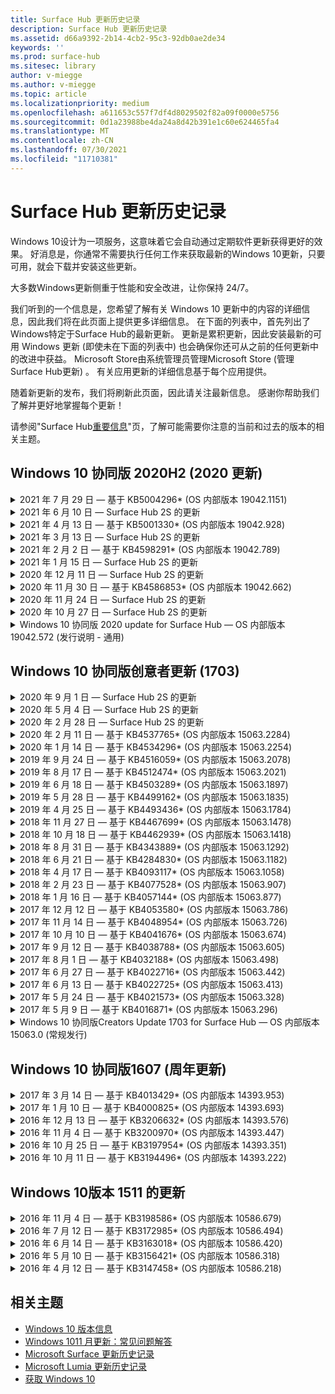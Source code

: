 ```yaml
---
title: Surface Hub 更新历史记录
description: Surface Hub 更新历史记录
ms.assetid: d66a9392-2b14-4cb2-95c3-92db0ae2de34
keywords: ''
ms.prod: surface-hub
ms.sitesec: library
author: v-miegge
ms.author: v-miegge
ms.topic: article
ms.localizationpriority: medium
ms.openlocfilehash: a611653c557f7df4d8029502f82a09f0000e5756
ms.sourcegitcommit: 0d1a23988be4da24a8d42b391e1c60e624465fa4
ms.translationtype: MT
ms.contentlocale: zh-CN
ms.lasthandoff: 07/30/2021
ms.locfileid: "11710381"
---
```

# <a name="surface-hub-update-history"></a>Surface Hub 更新历史记录

Windows 10设计为一项服务，这意味着它会自动通过定期软件更新获得更好的效果。 好消息是，你通常不需要执行任何工作来获取最新的Windows 10更新，只要可用，就会下载并安装这些更新。

大多数Windows更新侧重于性能和安全改进，让你保持 24/7。

我们听到的一个信息是，您希望了解有关 Windows 10 更新中的内容的详细信息，因此我们将在此页面上提供更多详细信息。 在下面的列表中，首先列出了Windows特定于Surface Hub的最新更新。 更新是累积更新，因此安装最新的可用 Windows 更新 (即使未在下面的列表中) 也会确保你还可从之前的任何更新中的改进中获益。 Microsoft Store由系统管理员管理Microsoft Store (管理Surface Hub更新) 。 有关应用更新的详细信息基于每个应用提供。

随着新更新的发布，我们将刷新此页面，因此请关注最新信息。 感谢你帮助我们了解并更好地掌握每个更新！

请参阅"Surface Hub[重要信息](https://support.microsoft.com/products/surface-devices/surface-hub)"页，了解可能需要你注意的当前和过去的版本的相关主题。

## <a name="windows-10-team-2020-update-20h2"></a>Windows 10 协同版 2020H2 (2020 更新) 

<details>
<summary>2021 年 7 月 29 日 — 基于 KB5004296* (OS 内部版本 19042.1151) </summary>

此更新至 Surface Hub包括质量改进和安全修补程序。 更新历史记录Surface Hub未列出Windows 10[更新的关键更新](https://support.microsoft.com/help/4581839/windows-10-update-history)包括：

* 更新到"收集日志"功能，以Windows csv 格式的诊断数据。
* 修复了确保结束会话清理完全删除与边缘会话相关的Chromium。
* 改进了使用加入 Azure AD 的 Surface Hub 的一些应用场景，Authenticator应用。

请参阅启用[Surface Hub/](/surface-hub/)禁用设备功能和服务的管理指南。 *[KB5004296](https://support.microsoft.com/help/5004296)
</details>

<details>
<summary>2021 年 6 月 10 日 — Surface Hub 2S 的更新</summary>

此更新特定于 Surface Hub 2S，并提供下面列出的驱动程序和固件更新：

* Surface UEFI 更新 - 694.3751.768.0
  * 解决关键安全漏洞并提高系统稳定性。
* Surface ME 固件更新 - 11.8.86.3877
  * 解决关键安全漏洞并提高系统稳定性。
* Intel (R) Management Engine Interface 驱动程序 - 2102.100.0.1044
  * 解决关键安全漏洞并提高系统稳定性。
</details>

<details>
<summary>2021 年 4 月 13 日 — 基于 KB5001330* (OS 内部版本 19042.928) </summary>

此更新至 Surface Hub包括质量改进和安全修补程序。 更新历史记录Surface Hub未列出Windows 10[更新的关键更新](https://support.microsoft.com/help/4581839/windows-10-update-history)包括：

* 解决了一个问题，Surface Hub设备仅每月安装一次Windows安全更新，而不是所有Windows累积更新。

请参阅启用[Surface Hub/](/surface-hub/)禁用设备功能和服务的管理指南。 *[KB5001330](https://support.microsoft.com/help/5001330)
</details>

<details>
<summary>2021 年 3 月 13 日 — Surface Hub 2S 的更新</summary>

此更新特定于 Surface Hub 2S，并提供下面列出的驱动程序和固件更新：

* Intel (R) 蓝牙 驱动程序 - 22.30.0.4
  * 提高系统安全性和稳定性。
* Intel (R) 图形驱动程序 - 27.20.100.8682
  * 提高系统安全性和稳定性。
* Intel (R) Wi-Fi 驱动程序 - 22.30.0.11
  * 提高系统安全性和稳定性。
</details>

<details>
<summary>2021 年 2 月 2 日 — 基于 KB4598291* (OS 内部版本 19042.789) </summary>

此更新至 Surface Hub包括质量改进和安全修补程序。 更新历史记录Surface Hub未列出Windows 10[更新的关键更新](https://support.microsoft.com/help/4581839/windows-10-update-history)包括：

* 修复了当设备帐户的 UPN 不等于其 SMTP Exchange日历同步允许日历同步工作。
* 添加了管理员在日历同步期间禁止使用新式验证Exchange。
* 确保在Surface Hub"使用设备帐户凭据"功能后，系统不会提示用户输入代理凭据。
* 解决了当使用Windows需要身份验证的代理时，更新和应用商店更新检查无法完成的问题。
* 提高有线连接应用的可靠性。

请参阅启用[Surface Hub/](/surface-hub/)禁用设备功能和服务的管理指南。 *[KB4598291](https://support.microsoft.com/help/4598291)
</details>

<details>
<summary>2021 年 1 月 15 日 — Surface Hub 2S 的更新</summary>

此更新特定于 Surface Hub 2S，并提供下面列出的驱动程序和固件更新：

* Surface SMC 固件更新 - 3.93.139.0
* Surface UEFI 更新 - 694.3473.768.0
</details>

<details>
<summary>2020 年 12 月 11 日 — Surface Hub 2S 的更新</summary>

此更新特定于 Surface Hub 2S，并提供下面列出的驱动程序和固件更新：

* Surface SMC 固件更新 - 3.92.139.0
* Surface UEFI 更新 - 694.3447.768.0
</details>

<details>
<summary>2020 年 11 月 30 日 — 基于 KB4586853* (OS 内部版本 19042.662) </summary>

此更新至 Surface Hub包括质量改进和安全修补程序。 更新历史记录Surface Hub未列出Windows 10[更新的关键更新](https://support.microsoft.com/help/4581839/windows-10-update-history)包括：

* 更新到隐私设置页面以提供其他选项。
* 解决了在欢迎/开始屏幕上未显示已启动的会议的问题。
* 解决非 en-US 区域设置云恢复的问题。
* Skype for Business
  * 提高定向音频性能。
  * 减少在呼叫期间使用笔时"笔点击Skype for Business声音。
* 在注册预览体验计划时Windows可靠性。
* 提高团队Windows的可靠性。

请参阅启用[Surface Hub/](/surface-hub/)禁用设备功能和服务的管理指南。 *[KB4586853](https://support.microsoft.com/help/4586853)
</details>

<details>
<summary>2020 年 11 月 24 日 — Surface Hub 2S 的更新</summary>

此更新特定于 Surface Hub 2S，并提供下面列出的驱动程序和固件更新：

* Surface SMC 固件更新 - 3.91.139.0
  * 提高连接待机可靠性。
* Surface Touch 固件更新 - 3.91.139.0
  * 改进连接的待机触摸响应。
* Surface USB 音频固件更新 - 3.91.139.0
* Surface 触控笔固件更新 - 3.91.139.0
</details>

<details>
<summary>2020 年 10 月 27 日 — Surface Hub 2S 的更新</summary>

此更新特定于 Surface Hub 2S，并提供下面列出的驱动程序和固件更新：

* Surface System 聚合器固件更新 - 4.14.139.0
* Surface UEFI 更新 - 694.3386.768.0
</details>

<details>
<summary>Windows 10 协同版 2020 update for Surface Hub — OS 内部版本 19042.572 (发行说明 - 通用) </summary>

此更新至 Surface Hub包括质量改进和安全修补程序。 "Windows 10 协同版[Surface Hub 2020](/surface-hub/surface-hub-2020-update-whats-new)更新中的新增功能"页面上介绍了Surface Hub更新的关键更新（尚未在[Windows 10](https://support.microsoft.com/help/4581839/windows-10-update-history)更新历史记录中列出）。

有关按区域、分发[方法和设备类型更新可用性Windows 10 协同版请参阅"Install Windows 10 协同版 2020 Update"](/surface-hub/surface-hub-2020-update)页。
</details>

## <a name="windows-10-team-creators-update-1703"></a>Windows 10 协同版创意者更新 (1703) 

<details>
<summary>2020 年 9 月 1 日 — Surface Hub 2S 的更新</summary>

此更新特定于 Surface Hub 2S，并提供下面列出的驱动程序和固件更新：

* Surface SMC 固件更新 - 1.177.139.0
  * 改进字段修复方案。
* Surface SSD 固件更新 - 5.14.139.0
  * 提高系统稳定性。
* Surface Serial Hub 驱动程序 - 9.40.139.0
  * 提高系统稳定性。
</details>

<details>
<summary>2020 年 5 月 4 日 — Surface Hub 2S 的更新</summary>

此更新特定于 Surface Hub 2S，并提供下面列出的驱动程序和固件更新：

* Surface USB 音频驱动程序 - 15.3.6.0
  * 提高定向音频性能。
* Intel (R) 显示音频驱动程序 - 10.27.0.5
  * 改进屏幕共享方案。
* Intel (R) 图形驱动程序 - 26.20.100.7263
  * 提高系统稳定性。
* Surface System 驱动程序 - 1.7.139.0
  * 提高系统稳定性。
* Surface SMC 固件更新 - 1.176.139.0
  * 提高系统稳定性。
</details>

<details>
<summary>2020 年 2 月 28 日 — Surface Hub 2S 的更新</summary>

此更新特定于 Surface Hub 2S，并提供下面列出的驱动程序和固件更新：

* Surface 集成驱动程序 - 13.46.139.0 
  * 改进显示亮度方案。
* Intel (R) 管理引擎接口驱动程序 - 1914.12.0.1256
  * 提高系统稳定性。
* Surface SMC 固件更新 - 1.161.139.0
  * 提高笔电池性能。
* Surface UEFI 更新 - 694.2938.768.0
  * 提高系统稳定性。
</details>

<details>
<summary>2020 年 2 月 11 日 — 基于 KB4537765* (OS 内部版本 15063.2284) </summary>

此更新至 Surface Hub包括质量改进和安全修补程序。 更新历史记录Surface Hub未列出Windows 10[更新的关键更新](https://support.microsoft.com/help/4018124/windows-10-update-history)包括：

* 解决了其他参与者在呼叫期间无法听到 Hub 2S Skype for Business的问题。
* 提高了某些阿拉伯语、希伯来语和其他 RTL 语言使用方案的可靠性Surface Hub。

请参阅启用[Surface Hub/](/surface-hub/)禁用设备功能和服务的管理指南。
*[KB4537765](https://support.microsoft.com/help/4537765)
</details>

<details>
<summary>2020 年 1 月 14 日 — 基于 KB4534296* (OS 内部版本 15063.2254) </summary>

此更新至 Surface Hub包括质量改进和安全修补程序。 更新历史记录Surface Hub未列出Windows 10[更新的关键更新](https://support.microsoft.com/help/4018124/windows-10-update-history)包括：

* 解决了 2S 的日志Microsoft Surface Hub问题。

请参阅启用[Surface Hub/](/surface-hub/)禁用设备功能和服务的管理指南。
*[KB4534296](https://support.microsoft.com/help/4534296)
</details>

<details>
<summary>2019 年 9 月 24 日 — 基于 KB4516059* (OS 内部版本 15063.2078) </summary>

此更新至 Surface Hub包括质量改进和安全修补程序。 更新历史记录Surface Hub未列出Windows 10[更新的关键更新](https://support.microsoft.com/help/4018124/windows-10-update-history)包括：

 * 更新到 Surface Hub 2S 恢复设置页面，以准确反映恢复选项。
 * 更新到 Surface Hub 2S 欢迎屏幕，以提高设备可识别性。
 * 解决了团队 shell Windows显示不正确的问题。
 * 解决了在使用 MDM 策略配置"开始"菜单布局持久性时的问题。
 * 修复了Microsoft Edge某些内部网站时出现的问题。
 * 修复了Skype for Business全屏显示时出现的问题。

请参阅启用[Surface Hub/](/surface-hub/)禁用设备功能和服务的管理指南。
*[KB4503289](https://support.microsoft.com/help/4503289)
</details>

<details>
<summary>2019 年 8 月 17 日 — 基于 KB4512474* (OS 内部版本 15063.2021) </summary>

此更新至 Surface Hub包括质量改进和安全修补程序。 更新历史记录Surface Hub未列出Windows 10[更新的关键更新](https://support.microsoft.com/help/4018124/windows-10-update-history)包括：

 * 确保 Hub 2S 上的视频退出默认为"重复"模式。
 * 提高应用程序上某些阿拉伯语使用方案的可靠性Surface Hub。

请参阅启用[Surface Hub/](/surface-hub/)禁用设备功能和服务的管理指南。
*[KB4503289](https://support.microsoft.com/help/4503289)
 </details>

<details>
<summary>2019 年 6 月 18 日 — 基于 KB4503289* (OS 内部版本 15063.1897) </summary>

此更新至 Surface Hub包括质量改进和安全修补程序。 更新历史记录Surface Hub未列出Windows 10[更新的关键更新](https://support.microsoft.com/help/4018124/windows-10-update-history)包括：

* 解决了阻止用户使用 Microsoft Surface Hub 帐户登录Azure Active Directory的问题。 出现此问题的原因是上一个会话未成功结束。
* 在设备帐户设置方案中，添加对与标识Exchange TLS 1.2 连接的支持。
* 用于提高 Hub 2S 上硬件诊断应用可靠性的修补程序。 
* 修复以提高 Hub 2S 上首次运行设置体验的一致性。 

请参阅启用[Surface Hub/](/surface-hub/)禁用设备功能和服务的管理指南。
*[KB4503289](https://support.microsoft.com/help/4503289)
</details>

<details>
<summary>2019 年 5 月 28 日 — 基于 KB4499162* (OS 内部版本 15063.1835) </summary>

此更新至 Surface Hub包括质量改进和安全修补程序。 更新历史记录Surface Hub未列出Windows 10[更新的关键更新](https://support.microsoft.com/help/4018124/windows-10-update-history)包括：

* 确保在Surface Hub"使用设备帐户凭据"功能后，系统不会提示用户输入代理凭据。
* 解决了由于音频/视频Skype代理而定期连接失败的问题。
* 添加对 TLS 1.2 在 Skype for Business 的支持。
* 当客户端服务器禁用 TLS 1.0 Skype TLS 1.1 时Skype客户端中的 SIP 连接故障。

请参阅启用[Surface Hub/](/surface-hub/)禁用设备功能和服务的管理指南。
*[KB4499162](https://support.microsoft.com/help/4499162)
</details>

<details>
<summary>2019 年 4 月 25 日 — 基于 KB4493436* (OS 内部版本 15063.1784) </summary>

此更新至 Surface Hub包括质量改进和安全修补程序。 更新历史记录Surface Hub未列出Windows 10[更新的关键更新](https://support.microsoft.com/help/4018124/windows-10-update-history)包括：

* 解决与设备连接某些 USB 设备的视频和音频Surface Hub。

请参阅启用[Surface Hub/](/surface-hub/)禁用设备功能和服务的管理指南。
*[KB4493436](https://support.microsoft.com/help/4493436)
</details>

<details>
<summary>2018 年 11 月 27 日 — 基于 KB4467699* (OS 内部版本 15063.1478) </summary>

此更新至 Surface Hub包括质量改进和安全修补程序。 更新历史记录Surface Hub未列出Windows 10[更新的关键更新](https://support.microsoft.com/help/4018124/windows-10-update-history)包括：

* 解决了阻止某些用户Signing-In"我的会议和文件"的问题。

请参阅启用[Surface Hub/](/surface-hub/)禁用设备功能和服务的管理指南。
*[KBKB4467699](https://support.microsoft.com/help/KB4467699)
</details>

<details>
<summary>2018 年 10 月 18 日 — 基于 KB4462939* (OS 内部版本 15063.1418) </summary>

此更新至 Surface Hub包括质量改进和安全修补程序。 更新历史记录Surface Hub未列出Windows 10[更新的关键更新](https://support.microsoft.com/help/4018124/windows-10-update-history)包括：

* Skype for Business修复： 
  * 解决Skype for Business睡眠时出现的连接问题
  * 解决Skype for Business连接到 Internet 时出现网络连接问题
  * 解决Skype for Business目录中搜索用户时崩溃的问题
* 解决了中心错误地在企业代理环境中报告"无 Internet 连接"的问题。
* 实施了一项功能，允许客户选择加入新的白板体验。

请参阅启用[Surface Hub/](/surface-hub/)禁用设备功能和服务的管理指南。
*[KB4462939](https://support.microsoft.com/help/4462939)
</details>

<details>
<summary>2018 年 8 月 31 日 — 基于 KB4343889* (OS 内部版本 15063.1292) </summary>

此更新至 Surface Hub包括质量改进和安全修补程序。 更新历史记录Surface Hub未列出Windows 10[更新的关键更新](https://support.microsoft.com/help/4018124/windows-10-update-history)包括：

* 添加对 Microsoft Teams
* 解决 Intune 注册的任务管理问题
* 使管理员能够禁用集线器的即时消息和电子邮件服务
* Surface Hub Skype for Business 应用的其他 bug 修复和可靠性改进

请参阅启用[Surface Hub/](/surface-hub/)禁用设备功能和服务的管理指南。
*[KB4343889](https://support.microsoft.com/help/4343889)
</details>

<details>
<summary>2018 年 6 月 21 日 — 基于 KB4284830* (OS 内部版本 15063.1182) </summary>

此更新至 Surface Hub包括质量改进和安全修补程序。 更新历史记录Surface Hub未列出Windows 10[更新的关键更新](https://support.microsoft.com/help/4018124/windows-10-update-history)包括：

* EMEA 中支持 GDPR 要求的遥测更改

请参阅启用[Surface Hub/](/surface-hub/)禁用设备功能和服务的管理指南。
*[KB4284830](https://support.microsoft.com/help/KB4284830)
</details>

<details>
<summary>2018 年 4 月 17 日 — 基于 KB4093117* (OS 内部版本 15063.1058) </summary>

此更新至 Surface Hub包括质量改进和安全修补程序。 更新历史记录Surface Hub未列出Windows 10[更新的关键更新](https://support.microsoft.com/help/4018124/windows-10-update-history)包括：

* 解决有线投影问题
* 为移动设备管理策略 (MDM) 更新
* 解决国际呼叫的电话拨号程序问题
* 解决当 2 个 Surface Hub 加入同一会议时的图像分辨率问题
* 解决 OMS (Operations Management Suite) 证书处理错误
* 在会话结束时清理时解决安全问题
* 解决了Miracast通道 149 Surface Hub 165 时出现的问题
  * 由于地区政府法规，第 149 至 165 频道将继续在欧洲、日本或以色列不可用

请参阅启用[Surface Hub/](/surface-hub/)禁用设备功能和服务的管理指南。
*[KB4093117](https://support.microsoft.com/help/4093117)
</details>

<details>
<summary>2018 年 2 月 23 日 — 基于 KB4077528* (OS 内部版本 15063.907) </summary>

此更新至 Surface Hub包括质量改进和安全修补程序。 更新历史记录Surface Hub未列出Windows 10[更新的关键更新](https://support.microsoft.com/help/4018124/windows-10-update-history)包括：

* 解决了未正确应用 MDM 设置的问题
* 改进的清理过程

请参阅启用[Surface Hub/](/surface-hub/)禁用设备功能和服务的管理指南。
*[KB4077528](https://support.microsoft.com/help/4077528)
</details>

<details>
<summary>2018 年 1 月 16 日 — 基于 KB4057144* (OS 内部版本 15063.877) </summary>

此更新至 Surface Hub包括质量改进和安全修补程序。 更新历史记录Surface Hub未列出Windows 10[更新的关键更新](https://support.microsoft.com/help/4018124/windows-10-update-history)包括：

* 添加了通过 MDM 管理"开始"菜单磁贴布局的功能
* 密码轮换配置的 MDM bug 修复

请参阅启用[Surface Hub/](/surface-hub/)禁用设备功能和服务的管理指南。
*[KB4057144](https://support.microsoft.com/help/4057144)
</details>

<details>
<summary>2017 年 12 月 12 日 — 基于 KB4053580* (OS 内部版本 15063.786) </summary>

此更新至 Surface Hub包括质量改进和安全修补程序。 更新历史记录Surface Hub未列出Windows 10[更新的关键更新](https://support.microsoft.com/help/4018124/windows-10-update-history)包括：

* 解决呼叫期间相机 (闪烁) 闪烁Skype for Business闪烁
* 解决通知中心 SSD ID 问题

请参阅启用[Surface Hub/](/surface-hub/)禁用设备功能和服务的管理指南。
*[KB4053580](https://support.microsoft.com/help/4053580)
</details>

<details>
<summary>2017 年 11 月 14 日 — 基于 KB4048954* (OS 内部版本 15063.726) </summary>

此更新至 Surface Hub包括质量改进和安全修补程序。 更新历史记录Surface Hub未列出Windows 10[更新的关键更新](https://support.microsoft.com/help/4018124/windows-10-update-history)包括：

* 允许客户使用 MDM 策略启用 802.1x 有线网络身份验证的功能更新。
* 允许用户在打开文件时动态选择自己选择的应用程序的功能更新。
* 修复了确保结束会话清理完全删除用户帐户和设备之间的所有连接的问题。
* 性能修复，可改进清理时间以及Miracast时间。
* 介绍临时会议期间轻松使用身份验证。
* 修复了确保服务组件使用跨设备配置的同一代理的问题。
* 减少并更加彻底地保护设备传输的遥测，从而降低带宽利用率。
* 启用允许用户在会议结束后向 Microsoft 提供反馈的功能。

请参阅启用[Surface Hub/](/surface-hub/)禁用设备功能和服务的管理指南。
*[KB4048954](https://support.microsoft.com/help/4048954)
</details>

<details>
<summary>2017 年 10 月 10 日 — 基于 KB4041676* (OS 内部版本 15063.674) </summary>

此更新至 Surface Hub包括质量改进和安全修补程序。 更新历史记录Surface Hub未列出Windows 10[更新的关键更新](https://support.microsoft.com/help/4018124/windows-10-update-history)包括：

* Skype for Business
  * 解决从睡眠状态恢复时需要设备重新启动的问题。
  * 修复了无法通过联机中心帐户Skype联系人的问题。
* PowerPoint
  * 修复了某些PowerPoint无法在 Hub 上项目的问题。
* 概要
  * 修复了系统管理员无法禁用 USB 端口的问题。

*[KB4041676](https://support.microsoft.com/help/4041676)
</details>

<details>
<summary>2017 年 9 月 12 日 — 基于 KB4038788* (OS 内部版本 15063.605)  </summary>

此更新至 Surface Hub包括质量改进和安全修补程序。 更新历史记录Surface Hub未列出Windows 10[更新的关键更新](https://support.microsoft.com/help/4018124/windows-10-update-history)包括：

* 安全性
  * 解决设备从睡眠状态唤醒时 Bitlocker 的问题。
* 概要
  * 减少设备运行状况遥测的频率/数量，从而提高系统性能。
  * 修复了阻止设备收集系统日志的问题。

*[KB4038788](https://support.microsoft.com/help/4038788)
</details>

<details>
<summary>2017 年 8 月 1 日 — 基于 KB4032188* (OS 内部版本 15063.498) </summary>

* Skype for Business 
  * 解决Skype for Business Sign-In需要重试或系统重新启动的问题。
  * 解决Skype for Business错误显示会议时间的问题。
  * 改进可靠性Surface Hub Skype for Business修补程序。

*[KB4032188](https://support.microsoft.com/help/4032188)
</details>

<details>
<summary>2017 年 6 月 27 日 — 基于 KB4022716* (OS 内部版本 15063.442) </summary>

此更新至 Surface Hub包括质量改进和安全修补程序。 更新历史记录Surface Hub未列出Windows 10[更新的关键更新](https://support.microsoft.com/help/4018124/windows-10-update-history)包括：

* 地址 NVIDIA 驱动程序崩溃，可能需要睡眠 84" Surface Hub电源，需要手动重启。
* 解决了一个问题，即某些应用无法启动在 84" Surface Hub。

*[KB4022716](https://support.microsoft.com/help/4022716)
</details>

<details>
<summary>2017 年 6 月 13 日 — 基于 KB4022725* (OS 内部版本 15063.413) </summary>

此更新至 Surface Hub包括质量改进和安全修补程序。 更新历史记录Surface Hub未列出Windows 10[更新的关键更新](https://support.microsoft.com/help/4018124/windows-10-update-history)包括：

* 概要
  * 已解决笔的笔墨迹拖放问题
  * 解决了导致"清理"会议时间延长的问题

*[KB4022725](https://support.microsoft.com/help/4022725)
</details>

<details>
<summary>2017 年 5 月 24 日 — 基于 KB4021573* (OS 内部版本 15063.328) </summary>

此更新至 Surface Hub包括质量改进和安全修补程序。 更新历史记录Surface Hub未列出Windows 10[更新的关键更新](https://support.microsoft.com/help/4018124/windows-10-update-history)包括：

* 概要
  * 解决了更新期间代理设置保留的问题

*[KB4021573](https://support.microsoft.com/help/4021573)
</details>

<details>
<summary>2017 年 5 月 9 日 — 基于 KB4016871* (OS 内部版本 15063.296) </summary>

此更新至 Surface Hub包括质量改进和安全修补程序。 更新历史记录Surface Hub未列出Windows 10[更新的关键更新](https://support.microsoft.com/help/4018124/windows-10-update-history)包括：

* 概要
  * 解决了睡眠/唤醒周期问题
  * 解决了多个重置和恢复问题
  * 已解决更新历史记录选项卡问题
  * 已Miracast服务启动问题
* 应用
  * 修复了应用包更新错误

*[KB4016871](https://support.microsoft.com/help/4016871)
</details>

<details>
<summary>Windows 10 协同版Creators Update 1703 for Surface Hub — OS 内部版本 15063.0 (常规发行) </summary>

此更新至 Surface Hub包括质量改进和安全修补程序。 更新历史记录Surface Hub未列出Windows 10[更新的关键更新](https://support.microsoft.com/help/4018124/windows-10-update-history)包括：

* 正在发展大屏幕体验 
  * 改进了"欢迎"和"开始"中的会议盘点
  * 加入会议并直接从会议结束"开始"菜单
  * 在会话期间，应用可以充分利用更多屏幕
  * 简化Skype控件
  * 提供反馈的改进机制
* 访问我的个人内容*
  * 欢迎或开始的个人单一登录
  * 加入会议并直接从会议结束"开始"菜单
  * 直接从"开始"OneDrive for Business访问个人文件
  * 预填充与会者登录
  * 使用"Authenticator"应用的简化身份验证流程**
* 部署&可管理性 
  * 通过批量预配简化 OOBE 体验
  * 基于云的设备恢复服务
  * Enterprise客户端证书支持
  * 改进了代理凭据支持
  * 添加了和/Skype QoS (QoS) 服务质量
  * 新增了在设备中设置默认设备设置
  * 改进了对自定义设置的 MDM Surface Hub[支持](/surface-hub/remote-surface-hub-management)
* 安全性提高 
  * 添加了将 USB 驱动器限制为仅 BitLocker 的能力
  * 添加了通过 MDM 禁用 USB 端口的功能
  * 添加了在超时时禁用"恢复会话"功能的功能
  * 添加有线 802.1x 支持
* 音频和投影
  * Dolby 音频"人称扬声器"增强功能
  * 减少在呼叫期间使用笔时Skype for Business点击"声音
  * 添加了对基础结构Miracast的支持
* 可靠性和性能修补程序
  * 解决了多个重置和恢复问题
  * 解决了Surface Hub Exchange客户端证书时出现身份验证问题
  * 改进了Wi-Fi网络连接和凭据稳定性
  * 修复Miracast播放期间出现音频弹出和同步问题
  * 包含用于禁用自动连接行为的设置

*单一登录功能需要使用 Office365 和 OneDrive for Business **请参阅管理员指南，查看服务要求

</details>

## <a name="windows-10-team-anniversary-update-1607"></a>Windows 10 协同版1607 (周年更新) 

<details>
<summary>2017 年 3 月 14 日 — 基于 KB4013429* (OS 内部版本 14393.953) </summary>

此更新至 Surface Hub包括质量改进和安全修补程序。 更新历史记录Surface Hub未列出Windows 10[更新的关键更新](https://support.microsoft.com/help/4018124/windows-10-update-history)包括：

* 概要
  * 文件资源管理器的安全修补程序，用于阻止导航到受限制的文件位置
* Skype for Business
  * 修复了基于远程桌面的屏幕共享期间延迟的问题

*[KB4013429](https://support.microsoft.com/help/4013429)
</details>

<details>
<summary>2017 年 1 月 10 日 — 基于 KB4000825* (OS 内部版本 14393.693) </summary>

此更新至 Surface Hub包括质量改进和安全修补程序。 更新历史记录Surface Hub未列出Windows 10[更新的关键更新](https://support.microsoft.com/help/4018124/windows-10-update-history)包括：

* 支持选择 106/109 键盘布局以用于物理日语键盘

*[KB4000825](https://support.microsoft.com/help/4000825)
</details>

<details>
<summary>2016 年 12 月 13 日 — 基于 KB3206632* (OS 内部版本 14393.576) </summary>

此更新至 Surface Hub包括质量改进和安全修补程序。 更新历史记录Surface Hub未列出Windows 10[更新的关键更新](https://support.microsoft.com/help/4018124/windows-10-update-history)包括：

* 解决有线连接音频失真问题

*[KB3206632](https://support.microsoft.com/help/3206632)
</details>

<details>
<summary>2016 年 11 月 4 日 — 基于 KB3200970* (OS 内部版本 14393.447) </summary>

此版本的 Windows 10 协同版 周年更新 (1607) Surface Hub包括质量改进和安全修补程序。 更新历史记录Surface Hub未列出Windows 10[更新的关键更新](https://support.microsoft.com/help/4018124/windows-10-update-history)包括：

* Skype for Business Bug 修复以提高可靠性

*[KB3200970](https://support.microsoft.com/help/3200970)
</details>

<details>
<summary>2016 年 10 月 25 日 — 基于 KB3197954* (OS 内部版本 14393.351) </summary>

此更新至 Surface Hub包括质量改进和安全修补程序。 更新历史记录Surface Hub未列出Windows 10[更新的关键更新](https://support.microsoft.com/help/4018124/windows-10-update-history)包括：

* 在操作系统和 Bios 中启用新的睡眠功能，Surface Hub消耗并改进其长期可靠性
* 概要
  * 解决屏幕键盘有时不显示的方案
  * 解决在打开计划会议时偶尔发生的白板应用程序班次
  * 解决重置设备后阻止管理员更改本地管理员密码的问题
  * BIOS 更改解决设备重置期间状态栏跟踪的问题
  * 解决断电问题的 UEFI 更新

*[KB3197954](https://support.microsoft.com/help/3197954)
</details>

<details>
<summary>2016 年 10 月 11 日 — 基于 KB3194496* (OS 内部版本 14393.222) </summary>

此更新将 Windows 10 协同版 周年更新Surface Hub包括质量改进和安全修补程序。  (安装后，你的设备将运行 Windows 10 版本 1607。) Surface Hub 的密钥更新（尚未在[Windows 10 更新](https://support.microsoft.com/help/4018124/windows-10-update-history)历史记录中列出）包括：

* Skype for Business
  * 加入会议时的性能改进，包括使用联合帐户加入会议时的问题
  * VBSS 支持 (视频) 现在适用于Skype for Business VBSS Surface Hub
  * 解决了 5 分钟空闲时间问题后的断开连接问题
  * 已Skype中心到中心屏幕共享失败
  * 视频Skype改进，包括：
    * 与多个视频演示者会面期间丢失视频
    * 呼叫期间的视频裁剪
    * 未为其他参与者显示的传出呼叫视频
  * 已解决 UPN 登录错误的问题
  * 解决了使用会话初始协议期间拨号盘 (SIP) 的问题
* 白板
  * 用户现在可以通过"共享"功能OneDrive联机 (保存和撤回白板) 
  * 改进了从扩展坞删除笔时启动白板
* 应用
  * 预安装OneDrive应用，用于访问个人和工作文件
  * 预安装的照片应用，查看照片和视频
  * 预安装的 PowerBI 应用，以查看仪表板
  * 所有Office应用（Word、Excel、PowerPoint）均启用墨迹
  * edge on Surface Hub now supports Flash-based websites
* 概要
  * 为使用外部音频 (连接的 Surface Hub 启用音频设备选择) 
  * 支持 DisplayPort 输出连接器上的 HDCP
  * 有关可用性优化设置的系统 UI 更改 (请参阅用户和管理员[](https://www.microsoft.com/surface/support/surface-hub)指南了解其他详细信息) 
  * Bug 修复和性能优化，以加快Azure Active Directory登录流程
  * 大大改进了重置和还原数据库Surface Hub
  * Windows DefenderUI 已添加到设置中
  * 要启动的改进的 UX 触摸
  * 在支持的设备上，通过 Miracast 启用对大于 1080p 无线投影的支持
  * 解决了"没有 Internet 连接"和"约会可能已过期"的虚假通知状态
  * 改进了屏幕键盘的可靠性
  * 对使用 Windows 映像 & 配置设计器 (ICD) 创建 Surface Hub 预配包的额外支持 Surface Hub，以及 Operations Management Suite (OMS) 

*[KB3194496](https://support.microsoft.com/help/3194496)
</details>

## <a name="updates-for-windows-10-version-1511"></a>Windows 10版本 1511 的更新

<details>
<summary>2016 年 11 月 4 日 — 基于 KB3198586* (OS 内部版本 10586.679) </summary>

此更新至 Windows 10 协同版 (版本 1511) Surface Hub包括质量改进和安全修补程序，Windows 10[更新历史记录中概述](https://support.microsoft.com/help/4018124/windows-10-update-history)。 此更新中Surface Hub特定项目。

*[KB3198586](https://support.microsoft.com/help/3198586)
</details>

<details>
<summary>2016 年 7 月 12 日 — 基于 KB3172985* (OS 内部版本 10586.494) </summary>

此更新包括质量改进和安全修补程序。 此更新中未引入任何新的操作系统功能。 特定于更新历史记录Surface Hub (更新历史记录中尚未包含Windows 10[更改](https://support.microsoft.com/help/4018124/windows-10-update-history)) 包括：

* 修复了导致Windows崩溃的问题
* 修复了导致重复的边缘崩溃的问题
* 修复了导致预关闭服务崩溃的问题
* 修复了在会话后未正确删除某些应用数据的问题
* 更新了 Broadcom NFC 驱动程序以提高 NFC 性能
* 更新了 Wi-Fi Driver 以改进Miracast性能
* 更新了 Nvidia 驱动程序以修复显示 bug，其中 84" Surface Hub设备显示暗或模糊内容
* 修复Skype for Business许多问题，包括： 
  * 导致会议期间Skype for Business断开连接的问题
  * 用户在会议组织者使用联合配置时无法加入会议的问题
  * 启用Skype for Business应用程序共享
  * 导致应用程序Skype的问题
* 在"设置"中添加了一个提示，告知用户如果设备重置在完成之前中断，操作系统可能会损坏

*[KB3172985](https://support.microsoft.com/help/3172985)
</details>

<details>
<summary>2016 年 6 月 14 日 — 基于 KB3163018* (OS 内部版本 10586.420) </summary>

此更新至 Surface Hub包括质量改进和安全修补程序。 此更新中未引入任何新的操作系统功能。 更新历史记录Surface Hub未列出Windows 10[更新的关键更新](https://support.microsoft.com/help/4018124/windows-10-update-history)包括：

* 约束释放。 请参阅 2016 年 7 月 12 日 — [KB3172985](https://support.microsoft.com/en-us/help/3172985) (OS 内部版本 10586.494) 了解Surface Hub程序包的详细信息

*[KB3163018](https://support.microsoft.com/help/3163018)
</details>

<details>
<summary>2016 年 5 月 10 日 — 基于 KB3156421* (OS 内部版本 10586.318) </summary>

此更新至 Surface Hub包括质量改进和安全修补程序。 此更新中未引入任何新的操作系统功能。 更新历史记录Surface Hub未列出Windows 10[更新的关键更新](https://support.microsoft.com/help/4018124/windows-10-update-history)包括：

* 修复了阻止某些应用商店应用 (OneDrive) 安装的问题
* 修复了导致触摸输入在应用程序中停止响应的问题

*[KB3156421](https://support.microsoft.com/help/3156421)
</details>

<details>
<summary>2016 年 4 月 12 日 — 基于 KB3147458* (OS 内部版本 10586.218) </summary>

此更新至 Surface Hub包括质量改进和安全修补程序。 此更新中未引入任何新的操作系统功能。 更新历史记录Surface Hub未列出Windows 10[更新的关键更新](https://support.microsoft.com/help/4018124/windows-10-update-history)包括：

* 修复了在会话之间未正确重置卷级别的问题

*[KB3147458](https://support.microsoft.com/help/3147458)
</details>

## <a name="related-topics"></a>相关主题

* [Windows 10 版本信息](https://go.microsoft.com/fwlink/p/?LinkId=724328)
* [Windows 1011 月更新：常见问题解答](https://windows.microsoft.com/windows-10/windows-update-faq)
* [Microsoft Surface 更新历史记录](https://go.microsoft.com/fwlink/p/?LinkId=724327)
* [Microsoft Lumia 更新历史记录](https://go.microsoft.com/fwlink/p/?LinkId=785968)
* [获取 Windows 10](https://go.microsoft.com/fwlink/p/?LinkId=616447)

